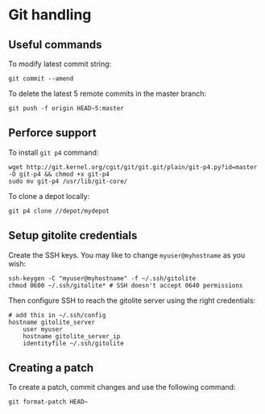 # Git handling

## Useful commands

To modify latest commit string:

    git commit --amend

To delete the latest 5 remote commits in the master branch:

    git push -f origin HEAD~5:master

## Perforce support

To install `git p4` command:

    wget http://git.kernel.org/cgit/git/git.git/plain/git-p4.py?id=master -O git-p4 && chmod +x git-p4
    sudo mv git-p4 /usr/lib/git-core/

To clone a depot locally:

    git p4 clone //depot/mydepot

## Setup gitolite credentials

Create the SSH keys. You may like to change `myuser@myhostname` as you wish:

    ssh-keygen -C "myuser@myhostname" -f ~/.ssh/gitolite
    chmod 0600 ~/.ssh/gitolite* # SSH doesn't accept 0640 permissions

Then configure SSH to reach the gitolite server using the right credentials:

    # add this in ~/.ssh/config
    hostname gitolite_server
        user myuser
        hostname gitolite_server_ip
        identityfile ~/.ssh/gitolite

## Creating a patch

To create a patch, commit changes and use the following command:

    git format-patch HEAD~
